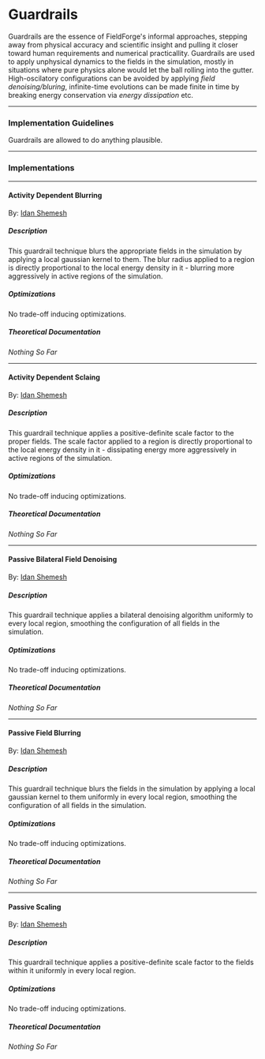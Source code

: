 # Guardrails

Guardrails are the essence of FieldForge's informal approaches, stepping away from physical accuracy and scientific insight and pulling it closer toward human requirements and numerical practicallity. Guardrails are used to apply unphysical dynamics to the fields in the simulation, mostly in situations where pure physics alone would let the ball rolling into the gutter. High-oscilatory configurations can be avoided by applying *field denoising/bluring*, infinite-time evolutions can be made finite in time by breaking energy conservation via *energy dissipation* etc.

---

### Implementation Guidelines

Guardrails are allowed to do anything plausible.

---

### Implementations

---

#### Activity Dependent Blurring

By: [Idan Shemesh](https://github.com/IdanShmsh)

##### Description

This guardrail technique blurs the appropriate fields in the simulation by applying a local gaussian kernel to them. The blur radius applied to a region is directly proportional to the local energy density in it - blurring more aggressively in active regions of the simulation.

##### Optimizations

No trade-off inducing optimizations.

##### Theoretical Documentation

*Nothing So Far*

---

#### Activity Dependent Sclaing

By: [Idan Shemesh](https://github.com/IdanShmsh)

##### Description

This guardrail technique applies a positive-definite scale factor to the proper fields. The scale factor applied to a region is directly proportional to the local energy density in it - dissipating energy more aggressively in active regions of the simulation.

##### Optimizations

No trade-off inducing optimizations.

##### Theoretical Documentation

*Nothing So Far*

---

#### Passive Bilateral Field Denoising

By: [Idan Shemesh](https://github.com/IdanShmsh)

##### Description

This guardrail technique applies a bilateral denoising algorithm uniformly to every local region, smoothing the configuration of all fields in the simulation.

##### Optimizations

No trade-off inducing optimizations.

##### Theoretical Documentation

*Nothing So Far*

---

#### Passive Field Blurring

By: [Idan Shemesh](https://github.com/IdanShmsh)

##### Description

This guardrail technique blurs the fields in the simulation by applying a local gaussian kernel to them uniformly in every local region, smoothing the configuration of all fields in the simulation.

##### Optimizations

No trade-off inducing optimizations.

##### Theoretical Documentation

*Nothing So Far*

---

#### Passive Scaling

By: [Idan Shemesh](https://github.com/IdanShmsh)

##### Description

This guardrail technique applies a positive-definite scale factor to the fields within it uniformly in every local region.

##### Optimizations

No trade-off inducing optimizations.

##### Theoretical Documentation

*Nothing So Far*
